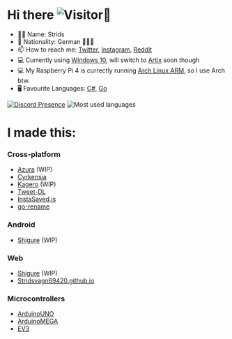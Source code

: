 
# Hi there ![Visitor](https://komarev.com/ghpvc/?username=Stridsvagn69420&color=blueviolet&style=flat&label=Visitor)👋 
- 👨‍💻 Name: Strids
- 🚩 Nationality: German 🖤💖💛
- 📫 How to reach me: [Twitter](https://twitter.com/rog_nineteen), [Instagram](https://www.instagram.com/rog_nineteen/), [Reddit](https://www.reddit.com/user/rog_nineteen)
- 💻 Currently using [Windows 10](https://www.youtube.com/watch?v=IXkw50IKn_4), will switch to [Artix](https://www.youtube.com/watch?v=qe6UKPsppBQ) soon though
- 💻 My Raspberry Pi 4 is currectly running [Arch Linux ARM](https://archlinuxarm.org/), so I use Arch btw.
- 🖥 Favourite Languages: [C#](https://en.wikipedia.org/wiki/C_Sharp_(programming_language)), [Go](https://en.wikipedia.org/wiki/Go_(programming_language))

[![Discord Presence](https://lanyard.cnrad.dev/api/490862024608317440)](https://discord.com/users/490862024608317440)
![Most used languages](https://github-readme-stats.vercel.app/api/top-langs/?username=Stridsvagn69420&layout=compact&count_private=true&hide_title=true&langs_count=10&theme=github_dark)

# I made this:
### Cross-platform
* [Azura](https://github.com/Stridsvagn69420/Azura) (WIP)
* [Cyrkensia](https://github.com/Stridsvagn69420/Cyrkensia)
* [Kagero](https://github.com/Stridsvagn69420/Kagero) (WIP)
* [Tweet-DL](https://github.com/Stridsvagn69420/Tweet-DL)
* [InstaSaved.js](https://github.com/Stridsvagn69420/InstaSaved.js)
* [go-rename](https://github.com/Stridsvagn69420/go-rename)

### Android
* [Shigure](https://github.com/Stridsvagn69420/Shigure) (WIP)

### Web
* [Shigure](https://github.com/Stridsvagn69420/Shigure) (WIP)
* [Stridsvagn69420.github.io](https://github.com/Stridsvagn69420/Stridsvagn69420.github.io)

### Microcontrollers
* [ArduinoUNO](https://github.com/Stridsvagn69420/ArduinoUNO)
* [ArduinoMEGA](https://github.com/Stridsvagn69420/ArduinoMEGA)
* [EV3](https://github.com/Stridsvagn69420/EV3)
